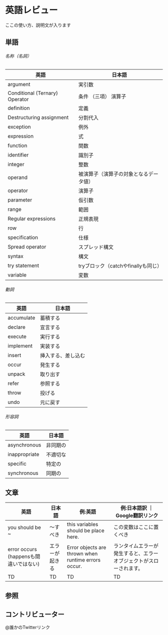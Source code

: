 # 英語レビュー

ここの使い方、説明文が入ります
## 単語

###### 名称（名詞）
|  英語  |  日本語  |
| ---- | ---- |
|  argument  |  実引数  |
|  Conditional (Ternary) Operator   |  条件 （三項） 演算子  |
|  definition   |  定義  |
|  Destructuring assignment   |  分割代入  |
|  exception   |  例外  |
|  expression   |  式  |
|  function  |  関数  |
|  identifier  | 識別子  |
|  integer  |  整数  |
|  operand  |  被演算子（演算子の対象となるデータ値）  |
|  operator  |  演算子  |
|  parameter  |  仮引数  |
|  range  |  範囲  |
|  Regular expressions  |  正規表現  |
|  row  |  行  |
|  specification  |  仕様  |
|  Spread operator  |  スプレッド構文  |
|  syntax  |  構文  |
|  try statement   |  tryブロック（catchやfinallyも同じ）  |
|  variable  |  変数  |

###### 動詞
|  英語  |  日本語  |
| ---- | ---- |
|  accumulate  |  蓄積する  |
|  declare  |  宣言する  |
|  execute  |  実行する  |
|  implement  |  実装する  |
|  insert  |  挿入する、差し込む  |
|  occur  |  発生する  |
|  unpack  |  取り出す  |
|  refer  |  参照する  |
|  throw  |  投げる  |
|  undo  |  元に戻す  |

###### 形容詞
|  英語  |  日本語  |
| ---- | ---- |
|  asynchronous  |  非同期の  |
|  inappropriate  |  不適切な  |
|  specific  |  特定の  |
|  synchronous  |  同期の  |

## 文章

|  英語  |  日本語  | 例:英語 | 例:日本語訳 ｜ Google翻訳リンク |
| ---- | ---- | --- | -- |
|  you should be ~  |  〜すべき  | this variables should be place here.| この変数はここに置くべき | [link](https://translate.google.com/?hl=ja&sl=ja&tl=en&text=%E3%81%93%E3%81%AE%E5%A4%89%E6%95%B0%E3%81%AF%E3%81%93%E3%81%93%E3%81%AB%E7%BD%AE%E3%81%8F%E3%81%B9%E3%81%8D%E3%81%A7%E3%81%99&op=translate)|
|  error occurs (happensも間違いではない) |  エラーが起きる  | Error objects are thrown when runtime errors occur. | ランタイムエラーが発生すると、エラーオブジェクトがスローされます。 | [link](https://translate.google.com/?hl=ja&sl=en&tl=ja&text=Error%20objects%20are%20thrown%20when%20runtime%20errors%20occur.&op=translate)|
|  TD  |  TD  | TD | TD | TD |


## 参照

## コントリビューター

@誰かのTwitterリンク

